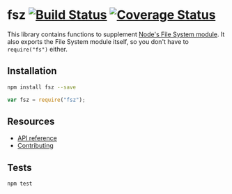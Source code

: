 # fsz [![Build Status](https://travis-ci.org/HarryStevens/fsz.svg?branch=master)](https://travis-ci.org/HarryStevens/fsz) [![Coverage Status](https://coveralls.io/repos/github/HarryStevens/fsz/badge.svg?branch=master)](https://coveralls.io/github/HarryStevens/fsz?branch=master)

This library contains functions to supplement [Node's File System module](https://nodejs.org/api/fs.html#fs_file_system). It also exports the File System module itself, so you don't have to `require("fs")` either.

## Installation
```bash
npm install fsz --save
```
```js
var fsz = require("fsz");
```

## Resources

- [API reference](https://github.com/HarryStevens/fsz/blob/master/API.md)
- [Contributing](https://github.com/HarryStevens/fsz/blob/master/CONTRIBUTING.md)

## Tests

```bash
npm test
```